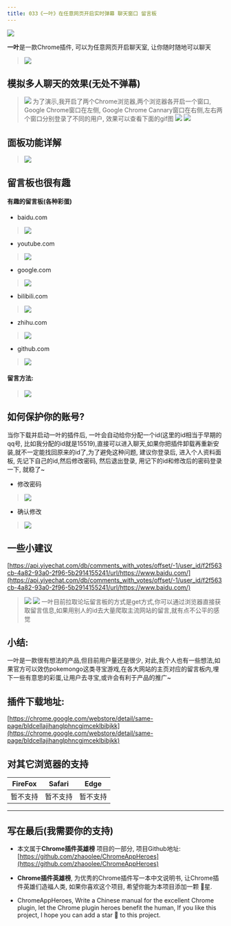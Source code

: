 ```yaml
---
title: 033《一叶》在任意网页开启实时弹幕 聊天窗口 留言板
---
```

![](https://www.v2fy.com/asset/033_yi_ye/f9db7c68a57b4fd487e115fe0265c826.png)

**一叶**是一款Chrome插件, 可以为任意网页开启聊天室, 让你随时随地可以聊天

> ![](https://www.v2fy.com/asset/033_yi_ye/ae93c8d94f0343829ee199eddb33231d.gif)

## 模拟多人聊天的效果(无处不弹幕)
> ![](https://www.v2fy.com/asset/033_yi_ye/056d6122cd174997a087468bb10aabab.png)
为了演示,我开启了两个Chrome浏览器,两个浏览器各开启一个窗口, Google Chrome窗口在左侧, Google Chrome Cannary窗口在右侧,左右两个窗口分别登录了不同的用户, 效果可以查看下面的gif图
> ![](https://www.v2fy.com/asset/033_yi_ye/d5afdbbd538347c1b41d098d3c73803d.gif)
> ![](https://www.v2fy.com/asset/033_yi_ye/b00186f1a8104766bf3550a0d5d0941b.png)

## 面板功能详解
> ![](https://www.v2fy.com/asset/033_yi_ye/ab1ffb25a53a45138ad5d3c387566a22.png)

## 留言板也很有趣

#### 有趣的留言板(各种彩蛋)
- baidu.com
> ![](https://www.v2fy.com/asset/033_yi_ye/b56a8933761b41d9a14838a55536af8c.png)

- youtube.com
> ![](https://www.v2fy.com/asset/033_yi_ye/063dcd2182f644d9a9f12311b9de07ce.png)

- google.com
> ![](https://www.v2fy.com/asset/033_yi_ye/0c0a343cf9e84a68b11f3c47570e51be.png)

- bilibili.com
> ![](https://www.v2fy.com/asset/033_yi_ye/d71c69a66f5d4a63ab96994ef36832be.png)

- zhihu.com
> ![](https://www.v2fy.com/asset/033_yi_ye/b460602ae7c946bcb098f62a1bafc30a.png)

- github.com
> ![](https://www.v2fy.com/asset/033_yi_ye/371d81195ff84daba9ca9fd6e87b06c5.png)

#### 留言方法:
> ![](https://www.v2fy.com/asset/033_yi_ye/0e84bfaf5da942d99f90459f473b7e5c.gif)

## 如何保护你的账号?
当你下载并启动一叶的插件后, 一叶会自动给你分配一个id(这里的id相当于早期的qq号, 比如我分配的id就是15519),直接可以进入聊天,如果你把插件卸载再重新安装,就不一定能找回原来的id了,为了避免这种问题, 建议你登录后, 进入个人资料面板, 先记下自己的id,然后修改密码, 然后退出登录, 用记下的id和修改后的密码登录一下, 就稳了~
- 修改密码
> ![](https://www.v2fy.com/asset/033_yi_ye/cf280dbaadeb4d35b5f1c78a950cb4ad.png)
- 确认修改
> ![](https://www.v2fy.com/asset/033_yi_ye/1a92a3cbba7e4ecba8fdbadfe7de35f8.png)

## 一些小建议

[https://api.yiyechat.com/db/comments_with_votes/offset/-1/user_id/f2f563cb-4a82-93a0-2f96-5b2914155241/url/https://www.baidu.com/](https://api.yiyechat.com/db/comments_with_votes/offset/-1/user_id/f2f563cb-4a82-93a0-2f96-5b2914155241/url/https://www.baidu.com/)
> ![](https://www.v2fy.com/asset/033_yi_ye/df090a852bbf4378ba924d6e2792c65b.png)
> ![](https://www.v2fy.com/asset/033_yi_ye/1b018cb7b47e4e0b8db390323e120084.png)
一叶目前拉取论坛留言板的方式是get方式,你可以通过浏览器直接获取留言信息,如果用别人的id去大量爬取主流网站的留言,就有点不公平的感觉


## 小结:
一叶是一款很有想法的产品,但目前用户量还是很少, 对此,我个人也有一些想法,如果官方可以效仿pokemongo这类寻宝游戏,在各大网站的主页对应的留言板内,埋下一些有意思的彩蛋,让用户去寻宝,或许会有利于产品的推广~

## 插件下载地址:
[https://chrome.google.com/webstore/detail/same-page/bldcellajihanglphncgjmceklbibjkk](https://chrome.google.com/webstore/detail/same-page/bldcellajihanglphncgjmceklbibjkk)


## 对其它浏览器的支持

| FireFox | Safari | Edge|
| - | - | - |
| 暂不支持 | 暂不支持 | 暂不支持 |

---

## 写在最后(我需要你的支持)
- 本文属于**Chrome插件英雄榜** 项目的一部分, 项目Github地址: [https://github.com/zhaoolee/ChromeAppHeroes](https://github.com/zhaoolee/ChromeAppHeroes)

- **Chrome插件英雄榜**, 为优秀的Chrome插件写一本中文说明书, 让Chrome插件英雄们造福人类, 如果你喜欢这个项目, 希望你能为本项目添加一颗 🌟星.

- ChromeAppHeroes, Write a Chinese manual for the excellent Chrome plugin, let the Chrome plugin heroes benefit the human, If you like this project, I hope you can add a star 🌟 to this project.


